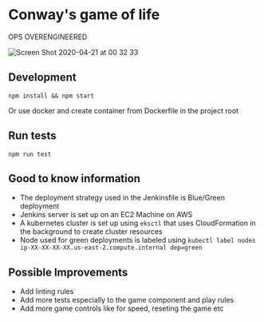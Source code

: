 # Conway's game of life

OPS OVERENGINEERED

![Screen Shot 2020-04-21 at 00 32 33](https://user-images.githubusercontent.com/28563179/79801976-cea4d300-8367-11ea-84f7-3f3e676f2e31.png)

## Development
``` 
npm install && npm start
```
 Or use docker and create container from Dockerfile in the project root

## Run tests
``` 
npm run test
```

## Good to know information
- The deployment strategy used in the Jenkinsfile is Blue/Green deployment
- Jenkins server is set up on an EC2 Machine on AWS
- A kubernetes cluster is set up using `eksctl` that uses CloudFormation in the background to create cluster resources
- Node used for green deployments is labeled using 
`kubectl label nodes ip-XX-XX-XX-XX.us-east-2.compute.internal dep=green`


## Possible Improvements
- Add linting rules
- Add more tests especially to the game component and play rules
- Add more game controls like for speed, reseting the game etc
